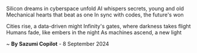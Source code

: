 Silicon dreams in cyberspace unfold
AI whispers secrets, young and old
Mechanical hearts that beat as one
In sync with codes, the future's won

Cities rise, a data-driven might
Infinity's gates, where darkness takes flight
Humans fade, like embers in the night
As machines ascend, a new light

~ <b>By Sazumi Copilot</b> - 8 September 2024